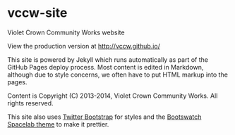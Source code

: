 vccw-site
=========

Violet Crown Community Works website

View the production version at <http://vccw.github.io/>

This site is powered by Jekyll which runs automatically as part of the GitHub Pages deploy process.
Most content is edited in Markdown, although due to style concerns, we often have to put HTML markup into the pages.

Content is Copyright (C) 2013-2014, Violet Crown Community Works.  All rights reserved.

This site also uses [Twitter Bootstrap](http://getbootstrap.com) for styles and
the [Bootswatch Spacelab theme](http://bootswatch.com/spacelab/) to make it prettier.
